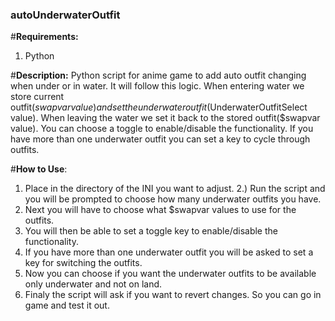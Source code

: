 ### autoUnderwaterOutfit
#**Requirements:**
  1. Python

#**Description:**
  Python script for anime game to add auto outfit changing when under or in water. It will follow this logic. When entering water we store current outfit($swapvar value) and set the underwater outfit($UnderwaterOutfitSelect value). When leaving the water we set it back to the stored outfit($swapvar value). You can choose a toggle to enable/disable the functionality. If you have more than one underwater outfit you can set a key to cycle through outfits.


#**How to Use**:
  1. Place in the directory of the INI you want to adjust.
  2.) Run the script and you will be prompted to choose how many underwater outfits you have.
  3. Next you will have to choose what $swapvar values to use for the outfits.
  4. You will then be able to set a toggle key to enable/disable the functionality.
  5. If you have more than one underwater outfit you will be asked to set a key for switching the outfits.
  6. Now you can choose if you want the underwater outfits to be available only underwater and not on land.
  7. Finaly the script will ask if you want to revert changes. So you can go in game and test it out.
